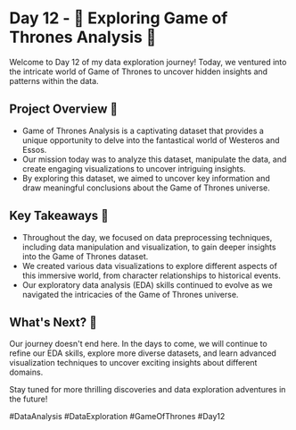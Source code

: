 # Day 12 - 🚀 Exploring Game of Thrones Analysis 🐉

Welcome to Day 12 of my data exploration journey! Today, we ventured into the intricate world of Game of Thrones to uncover hidden insights and patterns within the data.

## Project Overview 📜

- Game of Thrones Analysis is a captivating dataset that provides a unique opportunity to delve into the fantastical world of Westeros and Essos.
- Our mission today was to analyze this dataset, manipulate the data, and create engaging visualizations to uncover intriguing insights.
- By exploring this dataset, we aimed to uncover key information and draw meaningful conclusions about the Game of Thrones universe.

## Key Takeaways 🌟

- Throughout the day, we focused on data preprocessing techniques, including data manipulation and visualization, to gain deeper insights into the Game of Thrones dataset.
- We created various data visualizations to explore different aspects of this immersive world, from character relationships to historical events.
- Our exploratory data analysis (EDA) skills continued to evolve as we navigated the intricacies of the Game of Thrones universe.

## What's Next? 🚀

Our journey doesn't end here. In the days to come, we will continue to refine our EDA skills, explore more diverse datasets, and learn advanced visualization techniques to uncover exciting insights about different domains.

Stay tuned for more thrilling discoveries and data exploration adventures in the future!

#DataAnalysis #DataExploration #GameOfThrones #Day12
